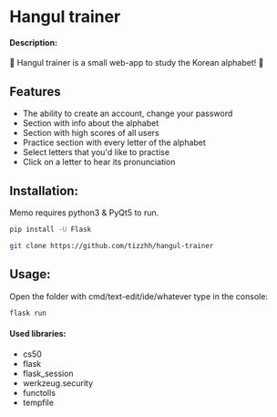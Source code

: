 # Hangul trainer
#### Description:
🌟 Hangul trainer is a small web-app to study the Korean alphabet! 🌟

## Features

- The ability to create an account, change your password
- Section with info about the alphabet
- Section with high scores of all users
- Practice section with every letter of the alphabet
- Select letters that you'd like to practise
- Click on a letter to hear its pronunciation

## Installation:
Memo requires python3 & PyQt5 to run.

```sh
pip install -U Flask
```

```sh
git clone https://github.com/tizzhh/hangul-trainer
```

## Usage:
Open the folder with cmd/text-edit/ide/whatever
type in the console:
```sh
flask run
```

#### Used libraries:
- cs50
- flask
- flask_session
- werkzeug.security
- functolls
- tempfile
